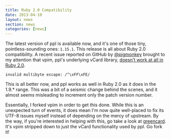 ```yaml
---
title: Ruby 2.0 Compatibility
date: 2013-04-10
layout: news
section: news
categories: [news]
---
```


The latest version of ppl is available now, and it's one of those tiny,
pointless-sounding ones: `1.15.1`. This release is all about Ruby 2.0
compatibility.  A recent issue reported on GitHub by
[@pigmonkey](https://github.com/pigmonkey) brought to my attention that vpim,
ppl's underlying vCard library, [doesn't work at all in Ruby
2.0](https://github.com/urael/ppl/issues/19).

    invalid multibyte escape: /^\xFF\xFE/

This is all better now, and ppl works as well in Ruby 2.0 as it does in the
1.9.\* range. This was a bit of a seismic change behind the scenes, and it
almost seems misleading to increment only the patch version number.

Essentially, I forked vpim in order to get this done. While this is an
unexpected turn of events, it does mean I'm now quite well-placed to fix its
UTF-8 issues myself instead of depending on the mercy of upstream. By the way,
if you're interested in helping with this, go take a look at
[greencard](https://github.com/urael/greencard). It's vpim stripped down to just
the vCard functionality used by ppl. Go fork it!

